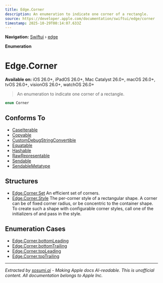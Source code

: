 ```yaml
---
title: Edge.Corner
description: An enumeration to indicate one corner of a rectangle.
source: https://developer.apple.com/documentation/swiftui/edge/corner
timestamp: 2025-10-29T00:14:07.633Z
---
```


**Navigation:** [Swiftui](/documentation/swiftui) › [edge](/documentation/swiftui/edge)

**Enumeration**

# Edge.Corner

**Available on:** iOS 26.0+, iPadOS 26.0+, Mac Catalyst 26.0+, macOS 26.0+, tvOS 26.0+, visionOS 26.0+, watchOS 26.0+

> An enumeration to indicate one corner of a rectangle.

```swift
enum Corner
```

## Conforms To

- [CaseIterable](/documentation/Swift/CaseIterable)
- [Copyable](/documentation/Swift/Copyable)
- [CustomDebugStringConvertible](/documentation/Swift/CustomDebugStringConvertible)
- [Equatable](/documentation/Swift/Equatable)
- [Hashable](/documentation/Swift/Hashable)
- [RawRepresentable](/documentation/Swift/RawRepresentable)
- [Sendable](/documentation/Swift/Sendable)
- [SendableMetatype](/documentation/Swift/SendableMetatype)

## Structures

- [Edge.Corner.Set](/documentation/swiftui/edge/corner/set) An efficient set of corners.
- [Edge.Corner.Style](/documentation/swiftui/edge/corner/style) The per-corner style of a rectangular shape. A corner can be of fixed corner radius, or be concentric to the container shape. To create such a shape with configurable corner styles, call one of the initializers of  and pass in the style.

## Enumeration Cases

- [Edge.Corner.bottomLeading](/documentation/swiftui/edge/corner/bottomleading)
- [Edge.Corner.bottomTrailing](/documentation/swiftui/edge/corner/bottomtrailing)
- [Edge.Corner.topLeading](/documentation/swiftui/edge/corner/topleading)
- [Edge.Corner.topTrailing](/documentation/swiftui/edge/corner/toptrailing)

---

*Extracted by [sosumi.ai](https://sosumi.ai) - Making Apple docs AI-readable.*
*This is unofficial content. All documentation belongs to Apple Inc.*

